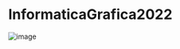 # InformaticaGrafica2022

![image](https://user-images.githubusercontent.com/79214939/198750698-9c9ad6d4-942c-4a81-a521-4a0e545be401.png)
